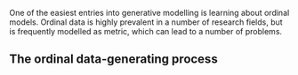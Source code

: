 One of the easiest entries into generative modelling
is learning about ordinal models.
Ordinal data is highly prevalent in a number of
research fields, but is frequently modelled
as metric, which can lead to a number of problems.


## The ordinal data-generating process

